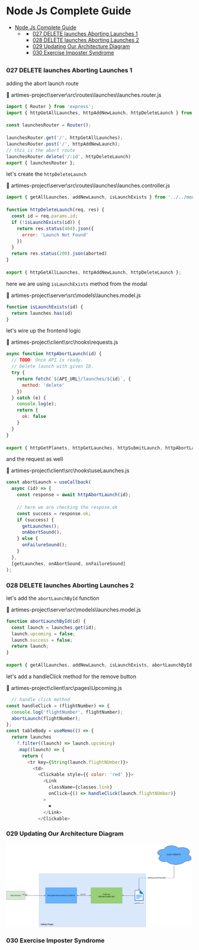 # Node Js Complete Guide

- [Node Js Complete Guide](#node-js-complete-guide)
  - [](#)
    - [027 DELETE launches Aborting Launches 1](#027-delete-launches-aborting-launches-1)
    - [028 DELETE launches Aborting Launches 2](#028-delete-launches-aborting-launches-2)
    - [029 Updating Our Architecture Diagram](#029-updating-our-architecture-diagram)
    - [030 Exercise Imposter Syndrome](#030-exercise-imposter-syndrome)

##

### 027 DELETE launches Aborting Launches 1

adding the abort launch route

📂 artimes-project\server\src\routes\launches\launches.router.js

```javascript
import { Router } from 'express';
import { httpGetAllLaunches, httpAddNewLaunch, httpDeleteLaunch } from './launches.controller.js';

const launchesRouter = Router();

launchesRouter.get('/', httpGetAllLaunches);
launchesRouter.post('/', httpAddNewLaunch);
// this is the abort route
launchesRouter.delete('/:id', httpDeleteLaunch)
export { launchesRouter };

```

let's create the `httpDeleteLaunch`

📂 artimes-project\server\src\routes\launches\launches.controller.js

```javascript
import { getAllLaunches, addNewLaunch, isLaunchExists } from '../../models/launches.model.js';

function httpDeleteLaunch(req, res) {
  const id = req.params.id;
  if (!isLaunchExists(id)) {
    return res.status(404).json({
      error: 'Launch Not Found'
    })
  }
  return res.status(200).json(aborted)
}

export { httpGetAllLaunches, httpAddNewLaunch, httpDeleteLaunch };
```

here we are using `isLaunchExists` method from the modal

📂 artimes-project\server\src\models\launches.model.js

```javascript
function isLaunchExists(id) {
  return launches.has(id)
}
```

let's wire up the frontend logic

📂 artimes-project\client\src\hooks\requests.js

```javascript
async function httpAbortLaunch(id) {
  // TODO: Once API is ready.
  // Delete launch with given ID.
  try {
    return fetch(`${API_URL}/launches/${id}`, {
      method: 'delete'
    })
  } catch (e) {
    console.log(e);
    return {
      ok: false
    }
  }
}

export { httpGetPlanets, httpGetLaunches, httpSubmitLaunch, httpAbortLaunch };
```

and the request as well

📂 artimes-project\client\src\hooks\useLaunches.js

```javascript
const abortLaunch = useCallback(
  async (id) => {
    const response = await httpAbortLaunch(id);

    // here we are checking the respose.ok 
    const success = response.ok;
    if (success) {
      getLaunches();
      onAbortSound();
    } else {
      onFailureSound();
    }
  },
  [getLaunches, onAbortSound, onFailureSound]
);
```

### 028 DELETE launches Aborting Launches 2

let's add the `abortLaunchById` function

📂 artimes-project\server\src\models\launches.model.js

```javascript
function abortLaunchById(id) {
  const launch = launches.get(id);
  launch.upcoming = false;
  launch.success = false;
  return launch;
}

export { getAllLaunches, addNewLaunch, isLaunchExists, abortLaunchById };
```

let's add a handleClick method for the remove button

📂 artimes-project\client\src\pages\Upcoming.js

```javascript
  // handle click method
const handleClick = (flightNumber) => {
  console.log('flightNumber', flightNumber);
  abortLaunch(flightNumber);
};
const tableBody = useMemo(() => {
  return launches
    ?.filter((launch) => launch.upcoming)
    .map((launch) => {
      return (
        <tr key={String(launch.flightNUmber)}>
          <td>
            <Clickable style={{ color: 'red' }}>
              <Link
                className={classes.link}
                onClick={() => handleClick(launch.flightNUmber)}
              >
                ✖
              </Link>
            </Clickable>
```

### 029 Updating Our Architecture Diagram

![Alt text](img/architecture.drawio.png)

### 030 Exercise Imposter Syndrome

